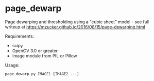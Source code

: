 page_dewarp
===========

Page dewarping and thresholding using a "cubic sheet" model - see full writeup at <https://mzucker.github.io/2016/08/15/page-dewarping.html>

Requirements:

 - scipy
 - OpenCV 3.0 or greater
 - Image module from PIL or Pillow
 
Usage:

    page_dewarp.py IMAGE1 [IMAGE2 ...]

